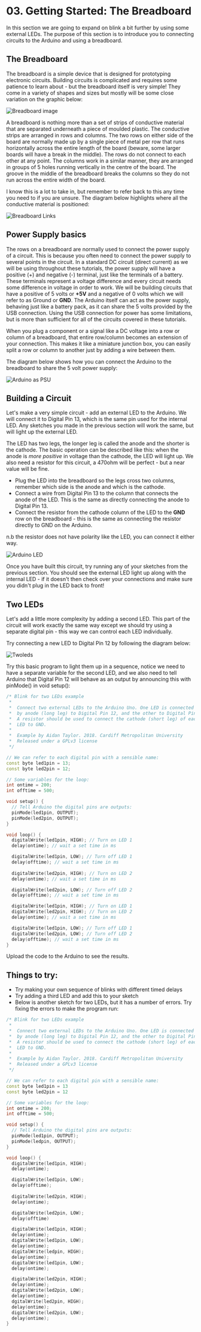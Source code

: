 # 03. Getting Started: The Breadboard

In this section we are going to expand on blink a bit further by using some external LEDs. The purpose of this section is to introduce you to connecting circuits to the Arduino and using a breadboard.

## The Breadboard

The breadboard is a simple device that is designed for prototyping electronic circuits. Building circuits is complicated and requires some patience to learn about - but the breadboard itself is very simple! They come in a variety of shapes and sizes but mostly will be some close variation on the graphic below:

![Breadboard image](https://electricnoodlebox.files.wordpress.com/2018/09/breadboard.jpg)

A breadboard is nothing more than a set of strips of conductive material that are separated underneath a piece of moulded plastic. The conductive strips are arranged in rows and columns. The two rows on either side of the board are normally made up by a single piece of metal per row that runs horizontally across the entire length of the board (beware, some larger boards will have a break in the middle). The rows do not connect to each other at any point. The columns work in a similar manner, they are arranged in groups of 5 holes running vertically in the centre of the board. The groove in the middle of the breadboard breaks the columns so they do not run across the entire width of the board. 

I know this is a lot to take in, but remember to refer back to this any time you need to if you are unsure. The diagram below highlights where all the conductive material is positioned:

![Breadboard Links](https://electricnoodlebox.files.wordpress.com/2018/09/breadboardconnect.jpg)

## Power Supply basics

The rows on a breadboard are normally used to connect the power supply of a circuit. This is because you often need to connect the power supply to several points in the circuit. In a standard DC circuit (direct current) as we will be using throughout these tutorials, the power supply will have a positive (+) and negative (-) terminal, just like the terminals of a battery. These terminals represent a voltage difference and every circuit needs some difference in voltage in order to work. We will be building circuits that have a positive of 5 volts or **+5V** and a negative of 0 volts which we will refer to as Ground or **GND**. The Arduino itself can act as the power supply, behaving just like a battery pack, as it can share the 5 volts provided by the USB connection. Using the USB connection for power has some limitations, but is more than sufficient for all of the circuits covered in these tutorials.

When you plug a component or a signal like a DC voltage into a row or column of a breadboard, that entire row/column becomes an extension of your connection. This makes it like a miniature junction box, you can easily split a row or column to another just by adding a wire between them.

The diagram below shows how you can connect the Arduino to the breadboard to share the 5 volt power supply:

![Arduino as PSU](https://electricnoodlebox.files.wordpress.com/2018/09/arduinopsu.jpg)


## Building a Circuit 

Let's make a very simple circuit - add an external LED to the Arduino. We will connect it to Digital Pin 13, which is the same pin used for the internal LED. Any sketches you made in the previous section will work the same, but will light up the external LED.

The LED has two legs, the longer leg is called the anode and the shorter is the cathode. The basic operation can be described like this: when the anode is *more positive* in voltage than the cathode, the LED will light up. We also need a resistor for this circuit, a 470ohm will be perfect - but a near value will be fine.

* Plug the LED into the breadboard so the legs cross two columns, remember which side is the anode and which is the cathode. 
* Connect a wire from Digital Pin 13 to the column that connects the anode of the LED. This is the same as directly connecting the anode to Digital Pin 13.
* Connect the resistor from the cathode column of the LED to the **GND** row on the breadboard - this is the same as connecting the resistor directly to GND on the Arduino.

n.b the resistor does not have polarity like the LED, you can connect it either way.

![Arduino LED](https://electricnoodlebox.files.wordpress.com/2018/09/arduinoextled.jpg)

Once you have built this circuit, try running any of your sketches from the previous section. You should see the external LED light up along with the internal LED - if it doesn't then check over your connections and make sure you didn't plug in the LED back to front!

## Two LEDs 

Let's add a little more complexity by adding a second LED. This part of the circuit will work exactly the same way except we should try using a separate digital pin - this way we can control each LED individually.

Try connecting a new LED to Digital Pin 12 by following the diagram below:

![Twoleds](https://electricnoodlebox.files.wordpress.com/2018/09/arduinotwoled.jpg)

Try this basic program to light them up in a sequence, notice we need to have a separate variable for the second LED, and we also need to tell Arduino that Digital Pin 12 will behave as an output by announcing this with pinMode() in void setup():

```cpp
/* Blink for two LEDs example
 *  
 *  Connect two external LEDs to the Arduino Uno. One LED is connected
 *  by anode (long leg) to Digital Pin 12, and the other to Digital Pin 13.
 *  A resistor should be used to connect the cathode (short leg) of each
 *  LED to GND.
 *  
 *  Example by Aidan Taylor. 2018. Cardiff Metropolitan University
 *  Released under a GPLv3 license
 */

// We can refer to each digital pin with a sensible name:
const byte led1pin = 13;
const byte led2pin = 12;

// Some variables for the loop:
int ontime = 200;
int offtime = 500;

void setup() {
  // Tell Arduino the digital pins are outputs:
  pinMode(led1pin, OUTPUT);
  pinMode(led2pin, OUTPUT);
}

void loop() {
  digitalWrite(led1pin, HIGH); // Turn on LED 1
  delay(ontime); // wait a set time in ms

  digitalWrite(led1pin, LOW); // Turn off LED 1
  delay(offtime); // wait a set time in ms
  
  digitalWrite(led2pin, HIGH); // Turn on LED 2
  delay(ontime); // wait a set time in ms

  digitalWrite(led2pin, LOW); // Turn off LED 2
  delay(offtime); // wait a set time in ms

  digitalWrite(led1pin, HIGH); // Turn on LED 1
  digitalWrite(led2pin, HIGH); // Turn on LED 2
  delay(ontime); // wait a set time in ms

  digitalWrite(led1pin, LOW); // Turn off LED 1
  digitalWrite(led2pin, LOW); // Turn off LED 2
  delay(offtime); // wait a set time in ms
}
```

Upload the code to the Arduino to see the results.

## Things to try:

* Try making your own sequence of blinks with different timed delays
* Try adding a third LED and add this to your sketch
* Below is another sketch for two LEDs, but it has a number of errors. Try fixing the errors to make the program run:

```cpp
/* Blink for two LEDs example
 *  
 *  Connect two external LEDs to the Arduino Uno. One LED is connected
 *  by anode (long leg) to Digital Pin 12, and the other to Digital Pin 13.
 *  A resistor should be used to connect the cathode (short leg) of each
 *  LED to GND.
 *  
 *  Example by Aidan Taylor. 2018. Cardiff Metropolitan University
 *  Released under a GPLv3 license
 */

// We can refer to each digital pin with a sensible name:
const byte led1pin = 13
const byte led2pin = 12

// Some variables for the loop:
int ontime = 200;
int offtime = 500;

void setup() {
  // Tell Arduino the digital pins are outputs:
  pinMode(led1pin, OUTPUT);
  pinMode(ledpin, OUTPUT);
}

void loop() {
  digitalWrite(led1pin, HIGH); 
  delay(ontime);

  digitalWrite(led1pin, LOW); 
  delay(offtime); 
  
  digitalWrite(led2pin, HIGH); 
  delay(ontime); 

  digitalWrite(led2pin, LOW);
  delay(offtime) 

  digitalWrite(led1pin, HIGH); 
  delay(ontime); 
  digitalWrite(led1pin, LOW); 
  delay(ontime); 
  digitalWrite(ledpin, HIGH);
  delay(ontime);
  digitalWrite(led1pin, LOW); 
  delay(ontime); 

  digitalWrite(led2pin, HIGH); 
  delay(ontime); 
  digitalWrite(led2pin, LOW); 
  delay(ontime); 
  dgitalWrite(led2pin, HIGH);
  delay(ontime);
  digitalWrite(led2pin, LOW); 
  delay(ontime); 
}
```





